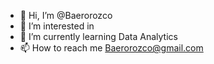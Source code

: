 - 👋 Hi, I’m @Baerorozco
- 👀 I’m interested in 
- 🌱 I’m currently learning Data Analytics
- 📫 How to reach me Baerorozco@gmail.com

<!---
Baerorozco/Baerorozco is a ✨ special ✨ repository because its `README.md` (this file) appears on your GitHub profile.
You can click the Preview link to take a look at your changes.
--->
